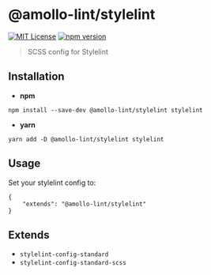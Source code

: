 # @amollo-lint/stylelint

[![MIT License][license-image]][LICENSE] 
[![npm version][npm-img]][npm]

> SCSS config for Stylelint

## Installation
- **npm**
```
npm install --save-dev @amollo-lint/stylelint stylelint
```

- **yarn**

```
yarn add -D @amollo-lint/stylelint stylelint
```

## Usage
Set your stylelint config to:
```
{
    "extends": "@amollo-lint/stylelint"
}
```

## Extends
- `stylelint-config-standard`
- `stylelint-config-standard-scss`


[license-image]: https://img.shields.io/npm/l/format-message.svg
[LICENSE]: https://github.com/format-message/format-message/blob/master/LICENSE-MIT
[npm-img]: https://img.shields.io/npm/v/@amollo-lint/stylelint.svg?style=flat
[npm]: https://www.npmjs.com/package/@amollo-lint/stylelint
